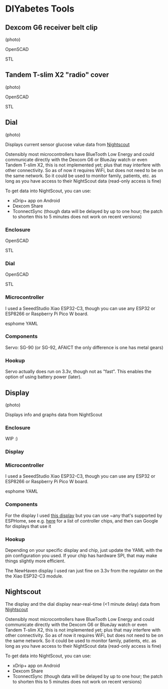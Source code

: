 # DIYabetes Tools

## Dexcom G6 receiver belt clip

(photo)

OpenSCAD

STL


## Tandem T-slim X2 "radio" cover

(photo)

OpenSCAD

STL

## Dial

(photo)

Displays current sensor glucose value data from [Nightscout](http://www.nightscout.info/)

Ostensibly most microcontrollers have BlueTooth Low Energy and could communicate directly with the Dexcom G6 or BlueJay watch or even Tandem T-slim X2, this is not implemented yet; plus that may interfere with other connectivity. So as of now it requires WiFi, but does not need to be on the same network. So it could be used to monitor family, patients, etc. as long as you have access to their NightScout data (read-only access is fine)

To get data into NightScout, you can use:
 - xDrip+ app on Android
 - Dexcom Share
 - TconnectSync (though data will be delayed by up to one hour; the patch to shorten this to 5 minutes does not work on recent versions)

### Enclosure

OpenSCAD

STL

### Dial

OpenSCAD

STL

### Microcontroller

I used a SeeedStudio Xiao ESP32-C3, though you can use any ESP32 or ESP8266 or Raspberry Pi Pico W board.

esphome YAML

### Components

Servo: SG-90 (or SG-92, AFAICT the only difference is one has metal gears)

### Hookup

Servo actually does run on 3.3v, though not as "fast". This enables the option of using battery power (later).

## Display

(photo)

Displays info and graphs data from NightScout

### Enclosure

WIP :)

### Display



### Microcontroller

I used a SeeedStudio Xiao ESP32-C3, though you can use any ESP32 or ESP8266 or Raspberry Pi Pico W board.

esphome YAML

### Components

For the display I used [this display](https://newhavendisplay.com/3-12-inch-blue-graphic-oled-module/) but you can use ~any that's supported by ESPHome, see e.g. [here](https://esphome.io/components/display/index.html#see-also) for a list of controller chips, and then can Google for displays that use it

### Hookup

Depending on your specific display and chip, just update the YAML with the pin configuration you used. If your chip has hardware SPI, that may make things slightly more efficient.

The NewHaven display I used ran just fine on 3.3v from the regulator on the the Xiao ESP32-C3 module.

## Nightscout

The display and the dial display near-real-time (<1 minute delay) data from [Nightscout](http://www.nightscout.info/)

Ostensibly most microcontrollers have BlueTooth Low Energy and could communicate directly with the Dexcom G6 or BlueJay watch or even Tandem T-slim X2, this is not implemented yet; plus that may interfere with other connectivity. So as of now it requires WiFi, but does not need to be on the same network. So it could be used to monitor family, patients, etc. as long as you have access to their NightScout data (read-only access is fine)

To get data into NightScout, you can use:
 - xDrip+ app on Android
 - Dexcom Share
 - TconnectSync (though data will be delayed by up to one hour; the patch to shorten this to 5 minutes does not work on recent versions)
